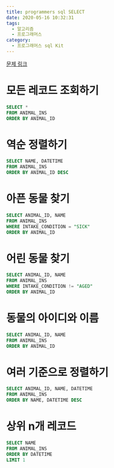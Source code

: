 ```yaml
---
title: programmers sql SELECT
date: 2020-05-16 10:32:31
tags:
  - 알고리즘
  - 프로그래머스
category:
  - 프로그래머스 sql Kit
---
```


[문제 링크](https://programmers.co.kr/learn/courses/30/parts/17042)

# 모든 레코드 조회하기

```sql
SELECT *
FROM ANIMAL_INS
ORDER BY ANIMAL_ID
```

# 역순 정렬하기

```sql
SELECT NAME, DATETIME
FROM ANIMAL_INS 
ORDER BY ANIMAL_ID DESC
```

# 아픈 동물 찾기

```sql
SELECT ANIMAL_ID, NAME
FROM ANIMAL_INS
WHERE INTAKE_CONDITION = "SICK"
ORDER BY ANIMAL_ID
```

# 어린 동물 찾기

```sql
SELECT ANIMAL_ID, NAME
FROM ANIMAL_INS
WHERE INTAKE_CONDITION != "AGED"
ORDER BY ANIMAL_ID
```

# 동물의 아이디와 이름

```sql
SELECT ANIMAL_ID, NAME
FROM ANIMAL_INS
ORDER BY ANIMAL_ID
```

# 여러 기준으로 정렬하기

```sql
SELECT ANIMAL_ID, NAME, DATETIME
FROM ANIMAL_INS
ORDER BY NAME, DATETIME DESC
```

# 상위 n개 레코드

```sql
SELECT NAME
FROM ANIMAL_INS
ORDER BY DATETIME
LIMIT 1
```
